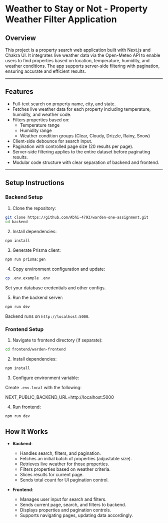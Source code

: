 # Weather to Stay or Not - Property Weather Filter Application

## Overview

This project is a property search web application built with Next.js and Chakra UI. It integrates live weather data via the Open-Meteo API to enable users to find properties based on location, temperature, humidity, and weather conditions. The app supports server-side filtering with pagination, ensuring accurate and efficient results.

---

## Features

- Full-text search on property name, city, and state.
- Fetches live weather data for each property including temperature, humidity, and weather code.
- Filters properties based on:
  - Temperature range
  - Humidity range
  - Weather condition groups (Clear, Cloudy, Drizzle, Rainy, Snow)
- Client-side debounce for search input.
- Pagination with controlled page size (20 results per page).
- Server-side filtering applies to the entire dataset before paginating results.
- Modular code structure with clear separation of backend and frontend.

---

## Setup Instructions

### Backend Setup

1. Clone the repository:

```bash
git clone https://github.com/Abhi-4793/warden-one-assignment.git
cd backend
```

2. Install dependencies:

```bash
npm install
```

3. Generate Prisma client:

```bash
npm run prisma:gen
```

4. Copy environment configuration and update:

```bash
cp .env.example .env
```

Set your database credentials and other configs.

5. Run the backend server:

```bash
npm run dev
```

Backend runs on `http://localhost:5000`.

### Frontend Setup

1. Navigate to frontend directory (if separate):

```bash
cd frontend/warden-frontend
```

2. Install dependencies:

```bash
npm install
```

3. Configure environment variable:

Create `.env.local` with the following:

NEXT_PUBLIC_BACKEND_URL=http://localhost:5000

4. Run frontend:

```bash
npm run dev
```

## How It Works

- **Backend**:

  - Handles search, filters, and pagination.
  - Fetches an initial batch of properties (adjustable size).
  - Retrieves live weather for those properties.
  - Filters properties based on weather criteria.
  - Slices results for current page.
  - Sends total count for UI pagination control.

- **Frontend**:
  - Manages user input for search and filters.
  - Sends current page, search, and filters to backend.
  - Displays properties and pagination controls.
  - Supports navigating pages, updating data accordingly.
